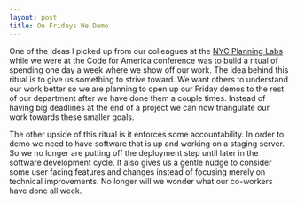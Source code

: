 ```yaml
---
layout: post
title: On Fridays We Demo
---
```

One of the ideas I picked up from our colleagues at the [NYC Planning Labs](https://planninglabs.nyc) while we were at the Code for America conference was to build a ritual of spending one day a week where we show off our work. The idea behind this ritual is to give us something to strive toward. We want others to understand our work better so we are planning to open up our Friday demos to the rest of our department after we have done them a couple times. Instead of having big deadlines at the end of a project we can now triangulate our work towards these smaller goals.

The other upside of this ritual is it enforces some accountability. In order to demo we need to have software that is up and working on a staging server. So we no longer are putting off the deployment step until later in the software development cycle. It also gives us a gentle nudge to consider some user facing features and changes instead of focusing merely on technical improvements. No longer will we wonder what our co-workers have done all week.
